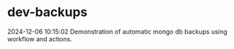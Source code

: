 # dev-backups
2024-12-06 10:15:02 Demonstration of automatic mongo db backups using workflow and actions.
